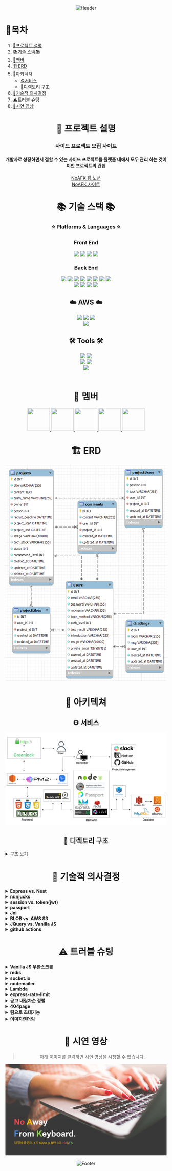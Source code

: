 <div align=center>

![Header](https://capsule-render.vercel.app/api?type=waving&color=auto&height=300&section=header&text=NoAFK&fontSize=90)

<div align=left>

# 📌목차

1. [📄프로젝트 설명](#-프로젝트-설명)
2. [📚기술 스택📚](#-기술-스택-)
3. [👥멤버](#-멤버)
4. [🏗️ERD](#%EF%B8%8F-erd)
5. [🔧아키텍쳐](#-아키텍쳐)
   - [⚙️서비스](#%EF%B8%8F-서비스)
   - [📂디렉토리 구조](#-디렉토리-구조)
6. [💬기술적 의사결정](#-기술적-의사결정)
7. [⚠️트러블 슈팅](#%EF%B8%8F-트러블-슈팅)
8. [🎥시연 영상](#-시연-영상)

</div>

# 📄 프로젝트 설명

### 사이드 프로젝트 모집 사이트

#### 개발자로 성장하면서 접할 수 있는 사이드 프로젝트를 플랫폼 내에서 모두 관리 하는 것이 이번 프로젝트의 컨셉

[NoAFK 팀 노션](https://radical-musician-f09.notion.site/c86b38a0f7a6408eb31c70c2803404ea)<br>
[NoAFK 사이트](https://noafk.site/)

# 📚 기술 스택 📚

### ⭐ Platforms & Languages ⭐

### Front End

  <img src="https://img.shields.io/badge/HTML5-E34F26?style=for-the-badge&logo=HTML5&logoColor=white">
  <img src="https://img.shields.io/badge/CSS3-1572B6?style=for-the-badge&logo=CSS3&logoColor=white">
  <img src="https://img.shields.io/badge/JavaScript-F7DF1E?style=for-the-badge&logo=JavaScript&logoColor=white">
  <img src="https://img.shields.io/badge/Nunjucks-1C4913?style=for-the-badge&logo=Nunjucks&logoColor=white">

### Back End

  <img src="https://img.shields.io/badge/Node.js-339933?style=for-the-badge&logo=Node.js&logoColor=white">
  <img src="https://img.shields.io/badge/Express-000000?style=for-the-badge&logo=Express&logoColor=white">
  <img src="https://img.shields.io/badge/Socket.io-010101?style=for-the-badge&logo=Socket.io&logoColor=white">
  <img src="https://img.shields.io/badge/JSON Web Tokens-000000?style=for-the-badge&logo=JSON Web Tokens&logoColor=white">
  <img src="https://img.shields.io/badge/Passport-34E27A?style=for-the-badge&logo=Passport&logoColor=white">
  <img src="https://img.shields.io/badge/Redis-DC382D?style=for-the-badge&logo=Redis&logoColor=white">
  <img src="https://img.shields.io/badge/MySQL-4479A1?style=for-the-badge&logo=MySQL&logoColor=white">
  <img src="https://img.shields.io/badge/Sequelize-52B0E7?style=for-the-badge&logo=Sequelize&logoColor=white">
  <br>
  <img src="https://img.shields.io/badge/multer-112233?style=for-the-badge">
  <img src="https://img.shields.io/badge/Nodemailer-22B573?style=for-the-badge">
  <img src="https://img.shields.io/badge/Express Rate Limit-929292?style=for-the-badge">
  <img src="https://img.shields.io/badge/GreenLock-5BC280?style=for-the-badge">
  <br>
  <p><h2>☁️ AWS ☁️</h2></p>
	<img src="https://img.shields.io/badge/Amazon-EC2-FF9900?style=for-the-badge&logo=Amazon-EC2&4a154b=white" />
	<img src="https://img.shields.io/badge/Amazon-S3-569A31?style=for-the-badge&logo=Amazon-S3&4a154b=white" />
	<img src="https://img.shields.io/badge/Amazon-Lambda-FF9900?style=for-the-badge&logo=AWS-Lambda&4a154b=white" />
  <br>
	<img src="https://img.shields.io/badge/PM2-2B037A?style=for-the-badge&logo=PM2&4a154b=white" />
  <br>
  <p><h2>🛠️ Tools 🛠️</h2></p>
	<img src="https://img.shields.io/badge/slack-4a154b?style=for-the-badge&logo=slack&4a154b=white" />
	<img src="https://img.shields.io/badge/Notion-000000?style=for-the-badge&logo=Notion&4a154b=white" />
  <br>
	<img src="https://img.shields.io/badge/GitHub-181717?style=for-the-badge&logo=GitHub&181717=white" />
  <img src="https://img.shields.io/badge/GitHub Actions-2088FF?style=for-the-badge&logo=GitHub Actions&logoColor=white">
  <br>
	<img src="https://img.shields.io/badge/Visual Studio Code-007acc?style=for-the-badge&logo=Visual Studio Code&logoColor=white" />
  <br>
<br>

# 👥 멤버

  <a href="https://github.com/Jeongjiw00">
    <img src="https://avatars.githubusercontent.com/u/118160093" width="70" height="70">
  </a>
  <a href="https://github.com/rsl150101">
    <img src="https://avatars.githubusercontent.com/u/95523340" width="70" height="70">
  </a>
  <a href="https://github.com/go-tiger">
    <img src="https://avatars.githubusercontent.com/u/64995762" width="70" height="70">
  </a>
  <a href="https://github.com/Kyeongjin-Park">
    <img src="https://avatars.githubusercontent.com/u/109892131" width="70" height="70">
  </a>
  <a href="https://github.com/MintZzz1009">
    <img src="https://avatars.githubusercontent.com/u/107108021" width="70" height="70">
  </a>

# 🏗️ ERD

  <img src="src/static/images/ERD.png">

# 🔧 아키텍쳐

## ⚙️ 서비스

  <img src="src/static/images/Service.png" />

## 📂 디렉토리 구조

<div align=left>

<details>
  <summary>구조 보기</summary>

```
📦NoAFK
 ┣ 📂src
 ┃ ┣ 📂config
 ┃ ┃ ┗ 📜config.js
 ┃ ┣ 📂controllers
 ┃ ┃ ┣ 📜api.controller.js
 ┃ ┃ ┣ 📜chats.controller.js
 ┃ ┃ ┣ 📜comments.controller.js
 ┃ ┃ ┣ 📜projects.controller.js
 ┃ ┃ ┣ 📜teams.controller.js
 ┃ ┃ ┗ 📜users.controller.js
 ┃ ┣ 📂middlewares
 ┃ ┃ ┣ 📜auth.js
 ┃ ┃ ┗ 📜uploads.js
 ┃ ┣ 📂migrations
 ┃ ┃ ┣ 📜20230228073808-create-user.js
 ┃ ┃ ┣ 📜20230228074008-create-project.js
 ┃ ┃ ┣ 📜20230228075312-create-chatting.js
 ┃ ┃ ┣ 📜20230228075356-create-comment.js
 ┃ ┃ ┗ 📜20230228075512-create-project-user.js
 ┃ ┣ 📂models
 ┃ ┃ ┣ 📜chatting.js
 ┃ ┃ ┣ 📜comment.js
 ┃ ┃ ┣ 📜index.js
 ┃ ┃ ┣ 📜project.js
 ┃ ┃ ┣ 📜projectUser.js
 ┃ ┃ ┗ 📜user.js
 ┃ ┣ 📂passport
 ┃ ┃ ┗ 📜index.js
 ┃ ┣ 📂repositories
 ┃ ┃ ┣ 📜chats.repository.js
 ┃ ┃ ┣ 📜comments.repository.js
 ┃ ┃ ┣ 📜projects.repository.js
 ┃ ┃ ┣ 📜teams.repository.js
 ┃ ┃ ┗ 📜users.repository.js
 ┃ ┣ 📂routes
 ┃ ┃ ┣ 📜admin.routes.js
 ┃ ┃ ┣ 📜api.routes.js
 ┃ ┃ ┣ 📜chat.routes.js
 ┃ ┃ ┣ 📜page.routes.js
 ┃ ┃ ┣ 📜projects.routes.js
 ┃ ┃ ┣ 📜teams.routes.js
 ┃ ┃ ┗ 📜users.routes.js
 ┃ ┣ 📂services
 ┃ ┃ ┣ 📜chats.service.js
 ┃ ┃ ┣ 📜comments.service.js
 ┃ ┃ ┣ 📜projects.service.js
 ┃ ┃ ┣ 📜teams.service.js
 ┃ ┃ ┗ 📜users.service.js
 ┃ ┣ 📂static
 ┃ ┃ ┣ 📂css
 ┃ ┃ ┃ ┣ 📂components
 ┃ ┃ ┃ ┃ ┣ 📜admin-main-table.css
 ┃ ┃ ┃ ┃ ┣ 📜admin-main.css
 ┃ ┃ ┃ ┃ ┣ 📜main-section-header.css
 ┃ ┃ ┃ ┃ ┣ 📜page-footer.css
 ┃ ┃ ┃ ┃ ┗ 📜page-header.css
 ┃ ┃ ┃ ┣ 📂config
 ┃ ┃ ┃ ┃ ┣ 📜reset.css
 ┃ ┃ ┃ ┃ ┗ 📜variables.css
 ┃ ┃ ┃ ┣ 📂fonts
 ┃ ┃ ┃ ┃ ┣ 📜Montserrat-VariableFont_wght.ttf
 ┃ ┃ ┃ ┃ ┣ 📜NotoSansKR-Bold.otf
 ┃ ┃ ┃ ┃ ┣ 📜NotoSansKR-Medium.otf
 ┃ ┃ ┃ ┃ ┗ 📜NotoSansKR-Regular.otf
 ┃ ┃ ┃ ┣ 📂screen
 ┃ ┃ ┃ ┃ ┣ 📜admin-projects-screen.css
 ┃ ┃ ┃ ┃ ┣ 📜admin-users-screen.css
 ┃ ┃ ┃ ┃ ┣ 📜home-screen.css
 ┃ ┃ ┃ ┃ ┣ 📜join-screen.css
 ┃ ┃ ┃ ┃ ┣ 📜login-screen.css
 ┃ ┃ ┃ ┃ ┣ 📜projects-add-modal-screen.css
 ┃ ┃ ┃ ┃ ┣ 📜projects-screen.css
 ┃ ┃ ┃ ┃ ┗ 📜pw-reissue-modal-screen.css
 ┃ ┃ ┃ ┣ 📜admin.css
 ┃ ┃ ┃ ┣ 📜allteam.css
 ┃ ┃ ┃ ┣ 📜login.css
 ┃ ┃ ┃ ┣ 📜members.css
 ┃ ┃ ┃ ┣ 📜mypage.css
 ┃ ┃ ┃ ┣ 📜myteam.css
 ┃ ┃ ┃ ┣ 📜myTeamList.css
 ┃ ┃ ┃ ┣ 📜projectDetail.css
 ┃ ┃ ┃ ┣ 📜style.css
 ┃ ┃ ┃ ┣ 📜teamChat.css
 ┃ ┃ ┃ ┗ 📜test.css
 ┃ ┃ ┣ 📂images
 ┃ ┃ ┃ ┣ 📜ad-img.png
 ┃ ┃ ┃ ┣ 📜banner.png
 ┃ ┃ ┃ ┣ 📜baseprofile.png
 ┃ ┃ ┃ ┣ 📜baseproject.png
 ┃ ┃ ┃ ┣ 📜ERD.png
 ┃ ┃ ┃ ┣ 📜favicon-16x16.png
 ┃ ┃ ┃ ┣ 📜favicon.ico
 ┃ ┃ ┃ ┣ 📜ico_selcet.svg
 ┃ ┃ ┃ ┣ 📜pavicon.png
 ┃ ┃ ┃ ┣ 📜sch_btn.png
 ┃ ┃ ┃ ┗ 📜Service.png
 ┃ ┃ ┗ 📂js
 ┃ ┃ ┃ ┣ 📂admin
 ┃ ┃ ┃ ┃ ┗ 📜users.js
 ┃ ┃ ┃ ┣ 📂myteam
 ┃ ┃ ┃ ┃ ┣ 📜teamAddNew.js
 ┃ ┃ ┃ ┃ ┣ 📜teamChat.js
 ┃ ┃ ┃ ┃ ┣ 📜teamDelete.js
 ┃ ┃ ┃ ┃ ┣ 📜teamEditMember.js
 ┃ ┃ ┃ ┃ ┣ 📜teamEmit.js
 ┃ ┃ ┃ ┃ ┗ 📜teamUpdateStatus.js
 ┃ ┃ ┃ ┣ 📜adminProjectsSection.js
 ┃ ┃ ┃ ┣ 📜chatting.js
 ┃ ┃ ┃ ┣ 📜cookieSave.js
 ┃ ┃ ┃ ┣ 📜cursorPagination.js
 ┃ ┃ ┃ ┣ 📜join.js
 ┃ ┃ ┃ ┣ 📜login.js
 ┃ ┃ ┃ ┣ 📜mypage.js
 ┃ ┃ ┃ ┣ 📜projectAddModal.js
 ┃ ┃ ┃ ┣ 📜projectDetail.js
 ┃ ┃ ┃ ┣ 📜projectEditModal.js
 ┃ ┃ ┃ ┣ 📜projectsPagination.js
 ┃ ┃ ┃ ┣ 📜searchFormTrim.js
 ┃ ┃ ┃ ┣ 📜searchFormValidity.js
 ┃ ┃ ┃ ┣ 📜test.js
 ┃ ┃ ┃ ┗ 📜usersPagination.js
 ┃ ┣ 📂utility
 ┃ ┃ ┣ 📜ConvertCase.js
 ┃ ┃ ┣ 📜customError.js
 ┃ ┃ ┣ 📜joi.js
 ┃ ┃ ┣ 📜nodemailer.js
 ┃ ┃ ┗ 📜redis.js
 ┃ ┣ 📂views
 ┃ ┃ ┣ 📂admin
 ┃ ┃ ┃ ┣ 📜projects.html
 ┃ ┃ ┃ ┗ 📜users.html
 ┃ ┃ ┣ 📂partials
 ┃ ┃ ┃ ┣ 📜admin-header.html
 ┃ ┃ ┃ ┣ 📜page-footer.html
 ┃ ┃ ┃ ┣ 📜page-header.html
 ┃ ┃ ┃ ┣ 📜project-add-modal.html
 ┃ ┃ ┃ ┗ 📜pw-reissue-modal.html
 ┃ ┃ ┣ 📜allteam.html
 ┃ ┃ ┣ 📜base.html
 ┃ ┃ ┣ 📜chat.html
 ┃ ┃ ┣ 📜404.html
 ┃ ┃ ┣ 📜home.html
 ┃ ┃ ┣ 📜join.html
 ┃ ┃ ┣ 📜login.html
 ┃ ┃ ┣ 📜members.html
 ┃ ┃ ┣ 📜mypage.html
 ┃ ┃ ┣ 📜myteam.html
 ┃ ┃ ┣ 📜myTeamList.html
 ┃ ┃ ┣ 📜projectDetail.html
 ┃ ┃ ┣ 📜projects.html
 ┃ ┃ ┗ 📜test.html
 ┃ ┣ 📜app.js
 ┃ ┗ 📜socket.js
 ┣ 📜.env
 ┣ 📜.gitignore
 ┣ 📜.prettierrc.js
 ┣ 📜.sequelizerc
 ┣ 📜fullchain.pem
 ┣ 📜package-lock.json
 ┣ 📜package.json
 ┣ 📜privkey.pem
 ┗ 📜README.md
```

</details>

</div>

# 💬 기술적 의사결정

<div align=left>

<details>
  <summary><b>Express vs. Nest</b></summary>
  <p>NestJS는 백엔드 서버가 갖추어야 하는 많은 필수 기능을 프레임워크 내에</p>
  <p>내장하고 있고 추가로 필요한 기능을 설치하고 적용하는 방법을 문서로 제공합니다.</p>
  <p>또한 DI, IoC를 채용하여 객체지향 프로그래밍과 모듈화를 쉽게 할 수 있습니다. Express를 사용한다면 이 모든 것들을 npm에서 찾아서 검토하는 과정이 필요합니다.</p>
  <p>하지만 NestJS도 결국 Express를 기반으로 하고, Express는 전 세계 NodeJS 프레임워크로 1위로 가장 많이 보편적으로 사용되어 구글링을 통해 충분한 레퍼런스를 검색할 수 있기 때문에 이번 프로젝트를 Express로 구성하게 되었습니다.</p>
</details>

<details>
  <summary><b>nunjucks</b></summary>
  <p>ejs, pug, nunjucks 중에서 고민하였지만, nunjucks를 사용해보기로 하였습니다. 넌적스는 문법 자체가 가독성이 안좋은 점이 단점이지만, ejs와 pug보다</p>
  <p>nunjucks가 활용도가 뛰어난 것 같기 때문입니다.</p>
  <p>성능면에서는 pug가 렌더링 속도가 nunjucks보다 빠르지만, pug는 따로 html태그를 pug용 문법으로 변환해야 되지만 넌적스는 html 문법을 그대로 차용이 가능하기 때문에 호환성이 매우 좋기 때문입니다.</p>
  <p>ejs와 nunjucks는 비슷하지만 ejs보다 nunjucks가 문법적으로 더 쉽기때문에 최종적으로 nunjucks를 사용하기로 하였습니다.</p>
</details>

<details>
  <summary><b>session vs. token(jwt)</b></summary>
  <p>세션의 경우 모든 인증 정보를 서버에서 관리하기 때문에 보안 측면에서 조금 더 유리하다. 하지만 토큰 기반 인증 방식은 HTTP의 비상태성(Stateless)를 그대로 활용할 수 있고, 따라서 높은 확장성을 가질 수 있다.</p>
  <p>따라서 토큰 기반 인증 방식을 사용하고 보안적인 면은 refreshToken과 accessToken을 같이 발급하여 보안을 강화하도록 하였습니다.</p>
  <p>또한, 토큰 중 하나가 만료가 되어도 다른 토큰이 남아있다면 새로 토큰을 발급해주어서 로그인유지가 가능하도록 만들었습니다.</p>
</details>

<details>
  <summary><b>passport</b></summary>
  <p>회원가입과 로그인은 직접 구현할 수도 있지만, 세션과 쿠키 처리 등 복잡한 작업이 많으므로 검증된 모듈을 사용하는 것이 좋습니다. passport는 사용하기 좋은 검증된 모듈입니다.</p>
  <p>일반 회원가입 로그인은 직접 구현해보았었지만, refreshToken은 이번에 처음 작업해보기때문에 passport 모듈을 사용하지 않고 구현하고 나머지 소셜로그인은 passport를 이용하여 구현하였습니다.</p>
</details>

<details>
  <summary><b>Joi</b></summary>
  <p>전에는 정규식을 이용하여 서비스 내에서 유효성 검사를 해주었지만, 생산성을 향상시키기 위해서 이번에는 간단하게 사용할 수 있는 유효성 검사 라이브러리 Joi를 사용해보았습니다.</p>
</details>

<details>
  <summary><b>BLOB vs. AWS S3</b></summary>
  <p>Blob은 데이터를 버퍼 형태로 변환하여 이미지를 DB(MySQL)에 저장하는 방법이며, S3은 aws에서 제공하는 온라인 스토리지 웹 서비스를 통한 이미지 저장 방법입니다.</p>
  <p>처음에는 BLOB으로 MySQL에 직접 이미지를 저장하려는 방법을 택하려 했으나 사진 등 여러 곳에서 이미지를 저장하고 불러오게 될 경우 서버에서 받는 부담이 증가하게 되며 읽는 속도 또한 데이터가 많아짐에 따라 느려지기 때문에 서비스 하는 입장에서 S3의 속도가 더 빠르기 때문에 S3를 사용하였습니다.</p>
</details>

<details>
  <summary><b>JQuery vs. Vanilla JS</b></summary>
  <p>JQuery 는 DOM 처리 및 이벤트 코드 개발을 편리하게 작성할 수 있는 JS 라이브러리입니다. 하지만 Vanilla JS 에 비하면 속도가 떨어지고 용량도 많이 듭니다.</p>
  <p>브라우저의 표준화가 개선되면서 JQuery와 같은 외부 라이브러리를 사용해야 활용 가능했던 편의 기능들도 브라우저에서 기본 API로 제공함으로서 구 버전 브라우저에 서비스를 제공하지 않는다면 외부 라이브러리를 굳이 사용할 이유가 없어 Vanilla JS를 선택하였습니다.</p>
</details>

<details>
  <summary><b>github actions</b></summary>
  <p></p>
</details>

</div>

# ⚠️ 트러블 슈팅

<div align=left>

<details>
  <summary><b>Vanilla JS 무한스크롤</b></summary>
  <li>ISSUE</li>
    <p>DOM 조작 중 Element.scrollTOP 이 디스플레이 스케일링을 사용하는 시스템에선 부동소수점을 반환하며 오차가 발생해 원하는 값을 반환하지 못하면서 무한 스크롤 이벤트가 제대로 작동하지 않거나 중복 작동하는 환경이 발생.</p>
  <li>SOLVE</li>
    <p>부동소수점 오차 범위 내에 작동하게 조건을 주고 1회 작동 시 이벤트를 제거하여 중복 작동을 막고 작동이 끝나면 이벤트를 다시 부여하도록 코드 수정하여 해결</p>
</details>

<details>
  <summary><b>redis</b></summary>
  <p>원래 쿠키와 DB에 저장한 refresh token을 서로 비교하여 검증하였는데, 데이터 엑세스 지연시간을 줄이기 위해(작업 속도 향상) 인메모리 저장소인 redis에 저장, 비교하도록 수정했다. </p>
</details>

<details>
  <summary><b>socket.io</b></summary>
  <p>원래 소켓 채팅 구현시 MVC 패턴의 계층을 통해 DB에 insert될 때 메시지가 전송되도록 하였는데, 비정상적이거나 연속적인 요청으로 서버가 터지지 않도록 두 기능을 분리하여 DB에  insert되는 API와 별개로 소켓통신이 이루어져 속도와 안정성을 높였다.</p>
</details>

<details>
  <summary><b>nodemailer</b></summary>
  <p>회원가입할 때 nodemailer를 통한 이메일 검증 과정을 도입하여 무분별한 회원가입을 막음.</p>
  <p>또한 비밀번호 재발급도 단순히 이메일만 쳤을 때 새 비밀번호를 입력할 수 있게 되면 누구나 변경 가능하기 때문에 nodemailer를 사용하여 새 비밀번호를 발급해 주었다.</p>
</details>

<details>
  <summary><b>Lambda</b></summary>
  <p>S3에 저장 하면서 이미지에 대한 부분을 aws 에서 부담하게 되어 서버의 부담을 완화 했지만 조금 더 개선을 하고자 렌더링 하는 과정에서 이미지의 용량이 작으면 불러오는 시간이 단축되기에 이미지 리사이징 기능을 Lambda 사용해 S3에서 트리거를 동작시켜 리사이징에 관한 부분을 서버에서 부담시키지 않고 결과 값 만을 가져다 쓸 수 있도록 하였습니다.</p>
</details>

<details>
  <summary><b>express-rate-limit</b></summary>
  <p>불필요한 API 콜이 있을 수 있다, 악의적인 트레픽은 방어해야한다는 피드백을 받고 DoS공격을 예방하기 위해 단위 시간 동안 하나의 ip주소에서 들어오는 req 숫자를 제한할 수 있는 express-rate-limit 모듈을 이용하였다.</p>
</details>

<details>
  <summary><b>공고 내림차순 정렬</b></summary>
  <p>등록한 공고가 최하단에 위치해서 등록한 모집 공고 확인하기가 불편하다는 피드백을 받고 커서 기반 모집 공고 조회를 내림차순으로 정렬하여 최근에 등록한 모집 공고를 바로 확인할 수 있도록 적용함.</p>
</details>

<details>
  <summary><b>404page</b></summary>
  <p>팀이나 프로젝트가 없는 경우, url이 잘못된 경우 에러메시지만 출력하는게 아니라 다른 페이지로 바로 이동가능하도록 header가 있는 404page를 만들어줌.</p>
</details>

<details>
  <summary><b>팀으로 초대기능</b></summary>
  <p>나의 팀에서 팀원을 추가할 때 상대방의 동의를 받지 않는 것은 위험합니다.  무분별하게 나의 팀으로 끌어들일 수 있다는 피드백을 받고 바로 팀에 추가하는 것이 아니라 초대 상태로 만들어 초대받은 사람이 수락과 거절을 할 수 있도록 변경하였다.</p>
</details>

<details>
  <summary><b>이미지렌더링</b></summary>
  <p>이미지 변경 후 새로 고침하지 않으면 변경된 이미지가 바로 보이지 않는다는 피드백을 받고 변경 직후는 S3의 원본 경로를 출력하고 이후에는 리사이징이 된 경로로 이미지를 출력하도록 변경하였다.</p>
</details>

</div>

# 🎥 시연 영상

> 아래 이미지를 클릭하면 시연 영상을 시청할 수 있습니다.

[![찰칵 시연영상](./src/static/images/Thumbnail.png)](https://youtu.be/KeOMuRsQeQA)

![Footer](https://capsule-render.vercel.app/api?type=waving&color=auto&height=200&section=footer)

</div>
